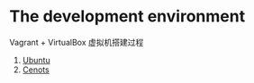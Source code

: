 # The development environment

Vagrant + VirtualBox 虚拟机搭建过程

1. [Ubuntu](ubuntu.md)
2. [Cenots](centos.md)
